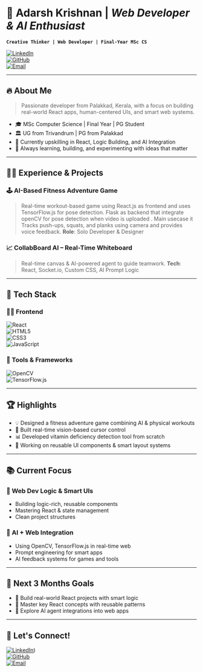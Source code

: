 # 👋 Adarsh Krishnan | *Web Developer & AI Enthusiast*

**`Creative Thinker | Web Developer | Final-Year MSc CS`**

[![LinkedIn](https://img.shields.io/badge/-LinkedIn-blue?style=flat-square&logo=linkedin)](https://linkedin.com/in/your-profile)  
[![GitHub](https://img.shields.io/badge/-GitHub-181717?style=flat-square&logo=github)](https://github.com/adarshkrishnan)  
[![Email](https://img.shields.io/badge/-Email-D14836?style=flat-square&logo=gmail&logoColor=white)](mailto:your.email@example.com)

---
## 🔥 About Me

> Passionate developer from Palakkad, Kerala, with a focus on building real-world React apps, human-centered UIs, and smart web systems.

- 🎓 MSc Computer Science | Final Year | PG Student
- 🏛️ UG from Trivandrum | PG from Palakkad
- 🌱 Currently upskilling in React, Logic Building, and AI Integration
- 🧠 Always learning, building, and experimenting with ideas that matter

---

## 🧑‍💻 Experience & Projects

### 🕹️ **AI-Based Fitness Adventure Game**
> Real-time workout-based game using React.js as frontend and uses TensorFlow.js for pose detection. Flask as backend that integrate openCV for pose detection when video is uploaded . Main usecase it Tracks push-ups, squats, and planks using camera and provides voice feedback.
> **Role**: Solo Developer & Designer



### 📈 **CollabBoard AI – Real-Time Whiteboard**
> Real-time canvas & AI-powered agent to guide teamwork.
> **Tech**: React, Socket.io, Custom CSS, AI Prompt Logic

---

## 🧰 Tech Stack

### 👨‍🎨 Frontend  
![React](https://img.shields.io/badge/React-20232A?style=for-the-badge&logo=react)  
![HTML5](https://img.shields.io/badge/HTML5-E34F26?style=for-the-badge&logo=html5&logoColor=white)  
![CSS3](https://img.shields.io/badge/CSS3-1572B6?style=for-the-badge&logo=css3&logoColor=white)  
![JavaScript](https://img.shields.io/badge/JavaScript-F7DF1E?style=for-the-badge&logo=javascript)  

### 🔧 Tools & Frameworks  
![OpenCV](https://img.shields.io/badge/OpenCV-5C3EE8?style=for-the-badge&logo=opencv&logoColor=white)  
![TensorFlow.js](https://img.shields.io/badge/TensorFlow.js-FF6F00?style=for-the-badge&logo=tensorflow)  


---

## 🏆 Highlights

- 💡 Designed a fitness adventure game combining AI & physical workouts
- 📸 Built real-time vision-based cursor control
- 📊 Developed vitamin deficiency detection tool from scratch
- 🎨 Working on reusable UI components & smart layout systems

---

## 📚 Current Focus

### 🚀 Web Dev Logic & Smart UIs
- Building logic-rich, reusable components
- Mastering React & state management
- Clean project structures

### 🤖 AI + Web Integration
- Using OpenCV, TensorFlow.js in real-time web
- Prompt engineering for smart apps
- AI feedback systems for games and tools

---

## 🎯 Next 3 Months Goals
- 🚀 Build real-world React projects with smart logic
- 📘 Master key React concepts with reusable patterns
- 🧠 Explore AI agent integrations into web apps

---

## 🙌 Let's Connect!

[![LinkedIn](https://img.shields.io/badge/LinkedIn-blue?style=for-the-badge&logo=linkedin)](https://www.linkedin.com/in/adarshkrishnanp))  
[![GitHub](https://img.shields.io/badge/GitHub-grey?style=for-the-badge&logo=github)](https://github.com/adarshkrishnan)  
[![Email](https://img.shields.io/badge/Email-D14836?style=for-the-badge&logo=gmail&logoColor=white)](mailto:your.email@example.com)
